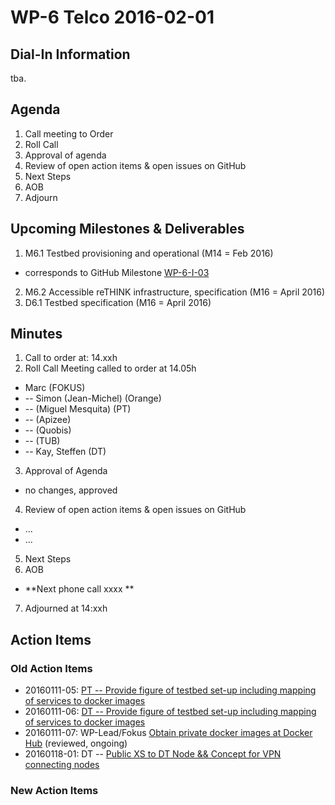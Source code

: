 # WP-6 Telco 2016-02-01

## Dial-In Information

tba.



## Agenda

1. Call meeting to Order
2. Roll Call
3. Approval of agenda 
4. Review of open action items & open issues on GitHub
5. Next Steps
6. AOB
7. Adjourn

## Upcoming Milestones & Deliverables

1. M6.1 Testbed provisioning and operational (M14 = Feb 2016)
  * corresponds to GitHub Milestone [WP-6-I-03](https://github.com/reTHINK-project/testbeds/milestones/WP-6-I-03:%20%20Initial%20set-up%20of%20testbed%20nodes)
2. M6.2 Accessible reTHINK infrastructure, specification (M16 = April 2016)
3. D6.1 Testbed specification (M16 = April 2016)

## Minutes

1. Call to order at: 14.xxh
2. Roll Call
Meeting called to order at 14.05h
  * Marc (FOKUS)
  * -- Simon (Jean-Michel) (Orange)
  * -- (Miguel Mesquita) (PT)
  * --  (Apizee)
  * --  (Quobis)
  * --  (TUB)
  * -- Kay, Steffen (DT)
3. Approval of Agenda
 * no changes, approved
4. Review of open action items & open issues on GitHub
 * ... 
 * ...
5. Next Steps
6. AOB
 * **Next phone call xxxx **
7. Adjourned at 14:xxh

## Action Items

### Old Action Items
* 20160111-05: [PT -- Provide figure of testbed set-up including mapping of services to docker images](https://github.com/reTHINK-project/testbeds/issues/26)
* 20160111-06: [DT -- Provide figure of testbed set-up including mapping of services to docker images](https://github.com/reTHINK-project/testbeds/issues/27)
* 20160111-07: WP-Lead/Fokus [Obtain private docker images at Docker Hub](https://github.com/reTHINK-project/testbeds/issues/29) (reviewed, ongoing)
* 20160118-01:  DT -- [Public XS to DT Node && Concept for VPN connecting nodes](https://github.com/reTHINK-project/testbeds/issues/30)

### New Action Items
